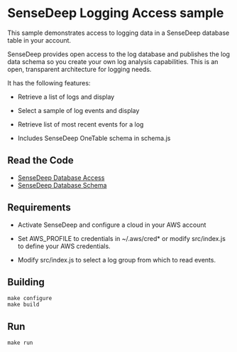SenseDeep Logging Access sample
===

This sample demonstrates access to logging data in a SenseDeep database table in your account.

SenseDeep provides open access to the log database and publishes the log data schema
so you create your own log analysis capabilities. This is an open, transparent architecture
for logging needs.

It has the following features:

* Retrieve a list of logs and display

* Select a sample of log events and display

* Retrieve list of most recent events for a log

* Includes SenseDeep OneTable schema in schema.js

## Read the Code

* [SenseDeep Database Access](https://github.com/sensedeep/dynamodb-onetable/tree/main/samples/sensedeep/src/index.js)
* [SenseDeep Database Schema](https://github.com/sensedeep/dynamodb-onetable/tree/main/samples/sensedeep/src/schema.js)

## Requirements

* Activate SenseDeep and configure a cloud in your AWS account

* Set AWS_PROFILE to credentials in ~/.aws/cred* or modify src/index.js to
    define your AWS credentials.

* Modify src/index.js to select a log group from which to read events.

## Building

```
make configure
make build
```

## Run

```
make run
```
